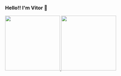 ### Hello!! I'm Vitor 👋


<div align="left">
  <a href="https://github.com/VituHonda">
  <img height="180em" src="https://github-readme-stats.vercel.app/api?username=vituhonda&show_icons=true&theme=github_dark">  
  <img height="180em" src="https://github-readme-stats.vercel.app/api/top-langs/?username=vituhonda&layout=compact&langs_count=7&theme=github_dark"> 
</div>

###
  


<!--
**VituHonda/VituHonda** is a ✨ _special_ ✨ repository because its `README.md` (this file) appears on your GitHub profile.

Here are some ideas to get you started:

- 🔭 I’m currently working on ...
- 🌱 I’m currently learning ...
- 👯 I’m looking to collaborate on ...
- 🤔 I’m looking for help with ...
- 💬 Ask me about ...
- 📫 How to reach me: ...
- 😄 Pronouns: ...
- ⚡ Fun fact: ...
-->
